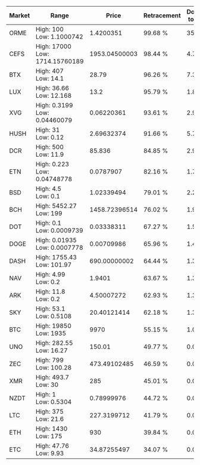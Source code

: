 | Market | Range | Price| Retracement | Doubles to 50% |
| --- | --- | --- | --- | --- |
| ORME | High: 100<br />Low: 1.1000742 | 1.4200351 | 99.68 % | 35.60 |
| CEFS | High: 17000<br />Low: 1714.15760189 | 1953.04500003 | 98.44 % | 4.79 |
| BTX | High: 407<br />Low: 14.1 | 28.79 | 96.26 % | 7.31 |
| LUX | High: 36.66<br />Low: 12.168 | 13.2 | 95.79 % | 1.85 |
| XVG | High: 0.3199<br />Low: 0.04460079 | 0.06220361 | 93.61 % | 2.93 |
| HUSH | High: 31<br />Low: 0.12 | 2.69632374 | 91.66 % | 5.77 |
| DCR | High: 500<br />Low: 11.9 | 85.836 | 84.85 % | 2.98 |
| ETN | High: 0.223<br />Low: 0.04748778 | 0.0787907 | 82.16 % | 1.72 |
| BSD | High: 4.5<br />Low: 0.1 | 1.02339494 | 79.01 % | 2.25 |
| BCH | High: 5452.27<br />Low: 199 | 1458.72396514 | 76.02 % | 1.94 |
| DOT | High: 0.1<br />Low: 0.0009739 | 0.03338311 | 67.27 % | 1.51 |
| DOGE | High: 0.01935<br />Low: 0.0007778 | 0.00709986 | 65.96 % | 1.42 |
| DASH | High: 1755.43<br />Low: 101.97 | 690.00000002 | 64.44 % | 1.35 |
| NAV | High: 4.99<br />Low: 0.2 | 1.9401 | 63.67 % | 1.34 |
| ARK | High: 11.8<br />Low: 0.2 | 4.50007272 | 62.93 % | 1.33 |
| SKY | High: 53.1<br />Low: 0.5108 | 20.40121414 | 62.18 % | 1.31 |
| BTC | High: 19850<br />Low: 1935 | 9970 | 55.15 % | 1.09 |
| UNO | High: 282.55<br />Low: 16.27 | 150.01 | 49.77 % | 0.00 |
| ZEC | High: 799<br />Low: 100.28 | 473.49102485 | 46.59 % | 0.00 |
| XMR | High: 493.7<br />Low: 30 | 285 | 45.01 % | 0.00 |
| NZDT | High: 1<br />Low: 0.5304 | 0.78999976 | 44.72 % | 0.00 |
| LTC | High: 375<br />Low: 21.6 | 227.3199712 | 41.79 % | 0.00 |
| ETH | High: 1430<br />Low: 175 | 930 | 39.84 % | 0.00 |
| ETC | High: 47.76<br />Low: 9.93 | 34.87255497 | 34.07 % | 0.00 |
